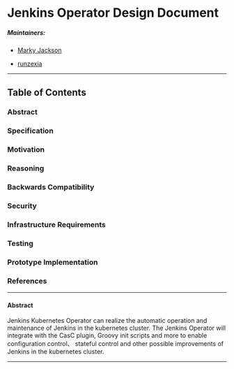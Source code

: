 Jenkins Operator Design Document
=========

##### Maintainers:

- [Marky Jackson](https://github.com/markyjackson-taulia)

- [runzexia](https://github.com/runzexia)

---

## Table of Contents

### Abstract

### Specification

### Motivation

### Reasoning

### Backwards Compatibility

### Security

### Infrastructure Requirements

### Testing

### Prototype Implementation

### References

----

#### Abstract

Jenkins Kubernetes Operator can realize the automatic operation 
and maintenance of Jenkins in the kubernetes cluster.
The Jenkins Operator will integrate with the CasC plugin, 
Groovy init scripts and more to enable configuration control、 
stateful control and other possible improvements of Jenkins in 
the kubernetes cluster.

--------------

